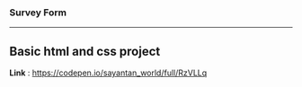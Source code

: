 
### Survey Form
---
**Basic html and css project**
---
**Link** : https://codepen.io/sayantan_world/full/RzVLLq
